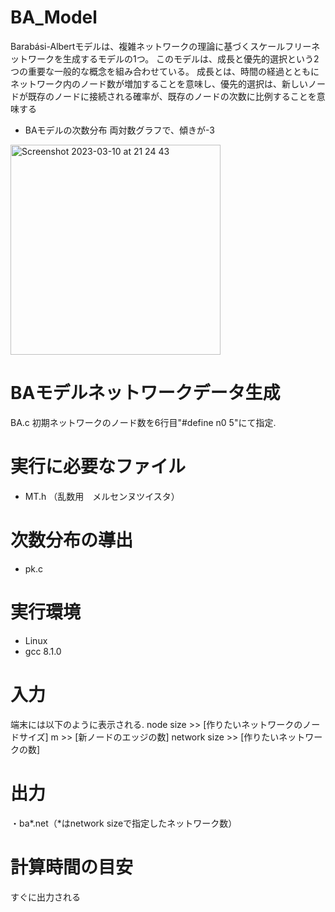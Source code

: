 # BA_Model
Barabási-Albertモデルは、複雑ネットワークの理論に基づくスケールフリーネットワークを生成するモデルの1つ。
このモデルは、成長と優先的選択という2つの重要な一般的な概念を組み合わせている。
成長とは、時間の経過とともにネットワーク内のノード数が増加することを意味し、優先的選択は、新しいノードが既存のノードに接続される確率が、既存のノードの次数に比例することを意味する
- BAモデルの次数分布
両対数グラフで、傾きが-3
<img width="336" alt="Screenshot 2023-03-10 at 21 24 43" src="https://user-images.githubusercontent.com/74645968/224315407-64587848-4e99-4875-9404-b062bbfa20f0.png">


# BAモデルネットワークデータ生成
BA.c
初期ネットワークのノード数を6行目"#define n0 5"にて指定.

# 実行に必要なファイル
- MT.h （乱数用　メルセンヌツイスタ）

# 次数分布の導出
- pk.c

# 実行環境

- Linux
- gcc 8.1.0

# 入力
端末には以下のように表示される.
node size >> [作りたいネットワークのノードサイズ]
m >> [新ノードのエッジの数]
network size >> [作りたいネットワークの数]
 
# 出力
・ba*.net（*はnetwork sizeで指定したネットワーク数）

# 計算時間の目安
すぐに出力される

